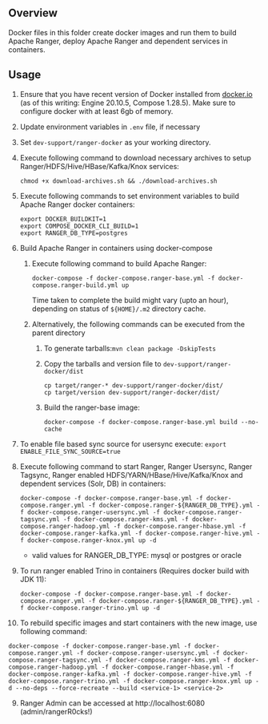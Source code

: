 <!---
Licensed to the Apache Software Foundation (ASF) under one
or more contributor license agreements.  See the NOTICE file
distributed with this work for additional information
regarding copyright ownership.  The ASF licenses this file
to you under the Apache License, Version 2.0 (the
"License"); you may not use this file except in compliance
with the License.  You may obtain a copy of the License at

  http://www.apache.org/licenses/LICENSE-2.0

Unless required by applicable law or agreed to in writing,
software distributed under the License is distributed on an
"AS IS" BASIS, WITHOUT WARRANTIES OR CONDITIONS OF ANY
KIND, either express or implied.  See the License for the
specific language governing permissions and limitations
under the License.
-->

## Overview

Docker files in this folder create docker images and run them to build Apache Ranger, deploy Apache Ranger and dependent services in containers.

## Usage

1. Ensure that you have recent version of Docker installed from [docker.io](http://www.docker.io) (as of this writing: Engine 20.10.5, Compose 1.28.5).
   Make sure to configure docker with at least 6gb of memory.

2. Update environment variables in ```.env``` file, if necessary

3. Set ```dev-support/ranger-docker``` as your working directory.

4. Execute following command to download necessary archives to setup Ranger/HDFS/Hive/HBase/Kafka/Knox services:
   ~~~
   chmod +x download-archives.sh && ./download-archives.sh
   ~~~

5. Execute following commands to set environment variables to build Apache Ranger docker containers:
   ~~~
   export DOCKER_BUILDKIT=1
   export COMPOSE_DOCKER_CLI_BUILD=1
   export RANGER_DB_TYPE=postgres
   ~~~

6. Build Apache Ranger in containers using docker-compose

   1. Execute following command to build Apache Ranger:
      ~~~
      docker-compose -f docker-compose.ranger-base.yml -f docker-compose.ranger-build.yml up
      ~~~

      Time taken to complete the build might vary (upto an hour), depending on status of ```${HOME}/.m2``` directory cache.

   2. Alternatively, the following commands can be executed from the parent directory
      1. To generate tarballs:```mvn clean package -DskipTests```

      2. Copy the tarballs and version file to ```dev-support/ranger-docker/dist```
         ~~~
         cp target/ranger-* dev-support/ranger-docker/dist/
         cp target/version dev-support/ranger-docker/dist/
         ~~~

      3. Build the ranger-base image:
         ~~~
         docker-compose -f docker-compose.ranger-base.yml build --no-cache
         ~~~
7. To enable file based sync source for usersync execute: ```export ENABLE_FILE_SYNC_SOURCE=true```

8. Execute following command to start Ranger, Ranger Usersync, Ranger Tagsync, Ranger enabled HDFS/YARN/HBase/Hive/Kafka/Knox and dependent services (Solr, DB) in containers:
   ~~~
   docker-compose -f docker-compose.ranger-base.yml -f docker-compose.ranger.yml -f docker-compose.ranger-${RANGER_DB_TYPE}.yml -f docker-compose.ranger-usersync.yml -f docker-compose.ranger-tagsync.yml -f docker-compose.ranger-kms.yml -f docker-compose.ranger-hadoop.yml -f docker-compose.ranger-hbase.yml -f docker-compose.ranger-kafka.yml -f docker-compose.ranger-hive.yml -f docker-compose.ranger-knox.yml up -d
   ~~~

	- valid values for RANGER_DB_TYPE: mysql or postgres or oracle
9. To run ranger enabled Trino in containers (Requires docker build with JDK 11):
   ~~~
   docker-compose -f docker-compose.ranger-base.yml -f docker-compose.ranger.yml -f docker-compose.ranger-${RANGER_DB_TYPE}.yml -f docker-compose.ranger-trino.yml up -d
   ~~~

10. To rebuild specific images and start containers with the new image, use following command:
   ~~~
   docker-compose -f docker-compose.ranger-base.yml -f docker-compose.ranger.yml -f docker-compose.ranger-usersync.yml -f docker-compose.ranger-tagsync.yml -f docker-compose.ranger-kms.yml -f docker-compose.ranger-hadoop.yml -f docker-compose.ranger-hbase.yml -f docker-compose.ranger-kafka.yml -f docker-compose.ranger-hive.yml -f docker-compose.ranger-trino.yml -f docker-compose.ranger-knox.yml up -d --no-deps --force-recreate --build <service-1> <service-2>
   ~~~

9. Ranger Admin can be accessed at http://localhost:6080 (admin/rangerR0cks!)
